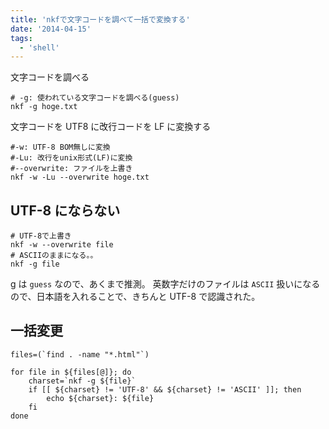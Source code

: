 ```yaml
---
title: 'nkfで文字コードを調べて一括で変換する'
date: '2014-04-15'
tags:
  - 'shell'
---
```


文字コードを調べる

```
# -g: 使われている文字コードを調べる(guess)
nkf -g hoge.txt
```

文字コードを UTF8 に改行コードを LF に変換する

```
#-w: UTF-8 BOM無しに変換
#-Lu: 改行をunix形式(LF)に変換
#--overwrite: ファイルを上書き
nkf -w -Lu --overwrite hoge.txt
```

## UTF-8 にならない

```
# UTF-8で上書き
nkf -w --overwrite file
# ASCIIのままになる。。
nkf -g file
```

g は `guess` なので、あくまで推測。 英数字だけのファイルは `ASCII` 扱いになるので、日本語を入れることで、きちんと UTF-8 で認識された。

## 一括変更

```
files=(`find . -name "*.html"`)

for file in ${files[@]}; do
    charset=`nkf -g ${file}`
    if [[ ${charset} != 'UTF-8' && ${charset} != 'ASCII' ]]; then
        echo ${charset}: ${file}
    fi
done
```
